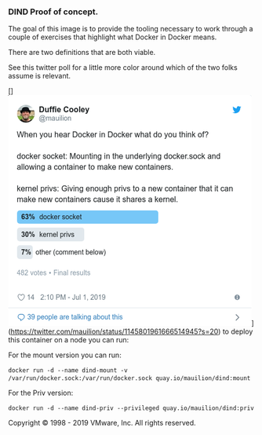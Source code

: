 ### DIND Proof of concept.

The goal of this image is to provide the tooling necessary to work through a couple of exercises that highlight what Docker in Docker means.

There are two definitions that are both viable.

See this twitter poll for a little more color around which of the two folks assume is relevant.

[]![](./tweet.png)](https://twitter.com/mauilion/status/1145801961666514945?s=20)
to deploy this container on a node you can run:

For the mount version you can run:

```
docker run -d --name dind-mount -v /var/run/docker.sock:/var/run/docker.sock quay.io/mauilion/dind:mount
```

For the Priv version:
```
docker run -d --name dind-priv --privileged quay.io/mauilion/dind:priv
```


Copyright © 1998 - 2019 VMware, Inc. All rights reserved.



